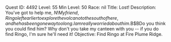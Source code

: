 Quest ID: 4492
Level: 55
Min Level: 50
Race: nil
Title: Lost!
Description: You've got to help me, $N! My friend, Ringo left earlier to explore the volcano to the south of here, and he has been gone way too long. I am really worried about him.$B$BDo you think you could find him? Why don't you take my canteen with you -- if you do find Ringo, I'm sure he'll need it!
Objective: Find Ringo at Fire Plume Ridge.
